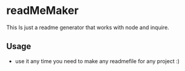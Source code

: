 # readMeMaker
This Is just a readme generator that works with node and inquire.
## Usage
- use it any time you need to make any readmefile for any project :)
